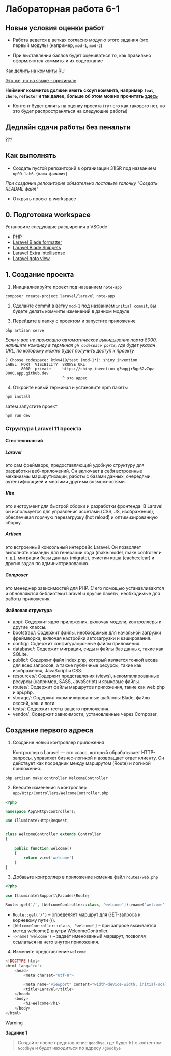 # Лабораторная работа 6-1

## Новые условия оценки работ

- Работа ведется в ветках согласно модулю этого задания (это первый модуль) (например, `mod-1`, `mod-2`)

- При выставлении баллов будет оцениваться то, как правильно оформляются коммиты и их содержание

[Как делить на коммиты RU](https://uncaughtexception.ru/posts/2017/03/22/kogda-nuzhno-delat-kommit/)

[Это же, но на языке - оригинале](https://dev.to/gonedark/when-to-make-a-git-commit)

**Нейминг коммитов должен иметь скоуп коммита, например `feat`, `chore`, `refactor` и так далее, больше об этом можно прочитать [здесь](https://gist.github.com/DmitriiNazimov/f9cf7d0631d12c19827518b8bd8134c4)**

- Контент будет влиять на оценку проекта (тут его как такового нет, но это будет распространяться на следующие работы)

## Дедлайн сдачи работы без пенальти

???

## Как выполнять

- Создать пустой репозиторий в организации 31ISR под названием `up09-lab6-{ваша_фамилия}`

_При создании репозитория обязательно поставьте галочку "Создать README файл"_

- Открыть проект в workspace

## 0. Подготовка workspace

Установите следующие расширения в VSCode

- [PHP](https://marketplace.visualstudio.com/items?itemName=DEVSENSE.phptools-vscode)
- [Laravel Blade formatter](https://marketplace.visualstudio.com/items?itemName=shufo.vscode-blade-formatter)
- [Laravel Blade Snippets](https://marketplace.visualstudio.com/items?itemName=onecentlin.laravel-blade)
- [Laravel Extra Intellisense](https://marketplace.visualstudio.com/items?itemName=amiralizadeh9480.laravel-extra-intellisense)
- [Laravel goto view](https://marketplace.visualstudio.com/items?itemName=codingyu.laravel-goto-view)

## 1. Создание проекта

1. Инициализируйте проект под названием `note-app`

```
composer create-project laravel/laravel note-app
```

2. Сделайте commit в ветку `mod-1` под названием `initial commit`, вы будете делать коммиты изменений в данном модуле

3. Перейдите в папку с проектом и запустите приложение

```
php artisan serve
```

_Если у вас не произошло автоматическое выкидывание порта 8000, напишите команду в терминал `gh codespace ports`, где будет указан URL, по которому можно будет получить доступ к проекту_

```
? Choose codespace: ktkv419/test (mod-1*): shiny invention
LABEL  PORT  VISIBILITY  BROWSE URL
       8000  private     https://shiny-invention-g5wggjr5gp62v7qw-8000.app.github.dev
                         ^ это адрес
```

4. Откройте новый терминал и установите npm пакеты

```
npm install
```

затем запустите проект

```
npm run dev
```

### Структура Laravel 11 проекта

#### Стек технологий

##### Laravel
это сам фреймворк, предоставляющий удобную структуру для разработки веб-приложений. Он включает в себя встроенные механизмы маршрутизации, работы с базами данных, очередями, аутентификацией и многими другими возможностями.
##### Vite
это инструмент для быстрой сборки и разработки фронтенда. В Laravel он используется для управления ассетами (CSS, JS, изображения), обеспечивая горячую перезагрузку (hot reload) и оптимизированную сборку.
##### Artisan
это встроенный консольный интерфейс Laravel. Он позволяет выполнять команды для генерации кода (make:model, make:controller и т. д.), миграции базы данных (migrate), очистки кэша (cache:clear) и других задач по администрированию.
##### Composer
это менеджер зависимостей для PHP. С его помощью устанавливаются и обновляются библиотеки Laravel и другие пакеты, необходимые для работы приложения.

#### Файловая структура

- app/: Содержит ядро приложения, включая модели, контроллеры и другие классы.
- bootstrap/: Содержит файлы, необходимые для начальной загрузки фреймворка, включая настройки автозагрузки и кэширования.
- config/: Содержит конфигурационные файлы приложения.
- database/: Содержит миграции, сиды и файлы баз данных, такие как SQLite.
- public/: Содержит файл index.php, который является точкой входа для всех запросов, а также публичные ресурсы, такие как изображения, JavaScript и CSS.
- resources/: Содержит представления (views), некомпилированные ресурсы (например, SASS, JavaScript) и языковые файлы.
- routes/: Содержит файлы маршрутов приложения, такие как web.php и api.php.
- storage/: Содержит скомпилированные шаблоны Blade, файлы сессий, кэш и логи.
- tests/: Содержит тесты вашего приложения.
- vendor/: Содержит зависимости, установленные через Composer.

## Создание первого адреса

1. Создайне новый контроллер приложения 

    Контроллер в Laravel — это класс, который обрабатывает HTTP-запросы, управляет бизнес-логикой и возвращает ответ клиенту. Он действует как посредник между маршрутом (Route) и логикой приложения.

```
php artisan make:controller WelcomeController
```

2. Внесите изменения в контроллер `app/Http/Controllers/WelcomeController.php`

```php
<?php

namespace App\Http\Controllers;

use Illuminate\Http\Request;


class WelcomeController extends Controller
{

    public function welcome()
    {
        return view('welcome')
    }
}
```

3. Добавьте контроллер в приложение изменив файл `routes/web.php`

```php
<?php

use Illuminate\Support\Facades\Route;

Route::get('/', [WelcomeController::class, 'welcome'])->name('welcome');
```

- `Route::get('/')` – определяет маршрут для GET-запроса к корневому пути (/).
- `[WelcomeController::class, 'welcome']` – при запросе вызывается метод welcome() внутри WelcomeController.
- `->name('welcome')` – задаёт именованный маршрут, позволяя ссылаться на него внутри приложения.

4. Измените представление `welcome`

```php
<!DOCTYPE html>
<html lang="ru">
    <head>
        <meta charset="utf-8">

        <meta name="viewport" content="width=device-width, initial-scale=1">
        <title>Laravel</title>
    </head>
    <body>
        <h1>Welcome</h1>
    </body>
</html>
```

> [!WARNING]
>
> **Задание 1**

> Создайте новое представление `goodbye`, где будет `h1` с контентом `Goodbye` и будет находиться по адресу `/goodbye`
